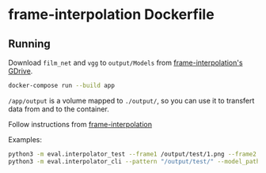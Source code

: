 # frame-interpolation Dockerfile

## Running

Download `film_net` and `vgg` to `output/Models` from [frame-interpolation's GDrive](https://drive.google.com/drive/folders/1q8110-qp225asX3DQvZnfLfJPkCHmDpy).

```bash
docker-compose run --build app
```

`/app/output` is a volume mapped to `./output/`, so you can use it to transfert data from and to the container.

Follow instructions from [frame-interpolation](https://github.com/google-research/frame-interpolation)

Examples:

```bash
python3 -m eval.interpolator_test --frame1 /output/test/1.png --frame2 /output/test/2.png --model_path Models/film_net/Style/saved_model --output_frame /output/out.png
python3 -m eval.interpolator_cli --pattern "/output/test/" --model_path Models/film_net/Style/saved_model --times_to_interpolate 6 --output_video
```
